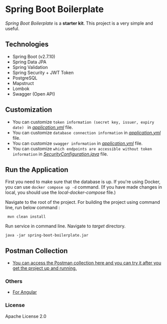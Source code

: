 # Spring Boot Boilerplate

*Spring Boot Boilerplate* is a **starter kit**. This project is a very simple and useful.

## Technologies

- Spring Boot (v2.7.10)
- Spring Data JPA
- Spring Validation
- Spring Security + JWT Token
- PostgreSQL
- Mapstruct
- Lombok
- Swagger (Open API)

## Customization

- You can customize ```token information (secret key, issuer, expiry date) ``` in [
  *application.yml*](https://github.com/Genc/spring-boot-boilerplate/blob/master/src/main/resources/application.yml#L40)
  file.
- You can customize ```database connection information``` in [
  *application.yml*](https://github.com/Genc/spring-boot-boilerplate/blob/master/src/main/resources/application.yml#L3)
  file.
- You can customize ```swagger information``` in [
  *application.yml*](https://github.com/Genc/spring-boot-boilerplate/blob/master/src/main/resources/application.yml#L45)
  file.
- You can customize ```which endpoints are accessible without token information``` in [
  *SecurityConfiguration.java*](https://github.com/Genc/spring-boot-boilerplate/blob/master/src/main/java/com/farukgenc/boilerplate/springboot/configuration/SecurityConfiguration.java#L45)
  file.

## Run the Application

First you need to make sure that the database is up.
If you're using Docker, you can use ```docker compose up -d``` command. (If you have made changes in local, you should
use the *local-docker-compose* file.)

Navigate to the root of the project. For building the project using command line, run below command :

``` mvn clean install```

Run service in command line. Navigate to *target* directory.

``` java -jar spring-boot-boilerplate.jar ```

## Postman Collection

- [You can access the Postman collection here and you can try it after you get the project up and running.](https://www.postman.com/postmanfaruk/workspace/faruk-genc-projects/collection/11439300-3d0317df-f217-40ff-a2a6-4eaaf66e1c55?action=share&creator=11439300)

### Others

- [For Angular]

### License

Apache License 2.0

[For Angular]: <https://github.com/Genc/angular-boilerplate>
